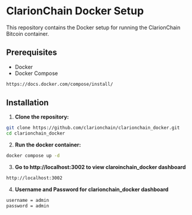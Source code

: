 
# ClarionChain Docker Setup

This repository contains the Docker setup for running the ClarionChain Bitcoin container.

## Prerequisites

- Docker
- Docker Compose
```sh
https://docs.docker.com/compose/install/
```

## Installation

1. **Clone the repository:**

```sh
git clone https://github.com/clarionchain/clarionchain_docker.git
cd clarionchain_docker
```


2. **Run the docker container:**
```sh
docker compose up -d
```


3. **Go to http://localhost:3002 to view claroinchain_docker dashboard**
```sh
http://localhost:3002
```


4. **Username and Password for clarionchain_docker dashboard**
```sh
username = admin
password = admin
```



